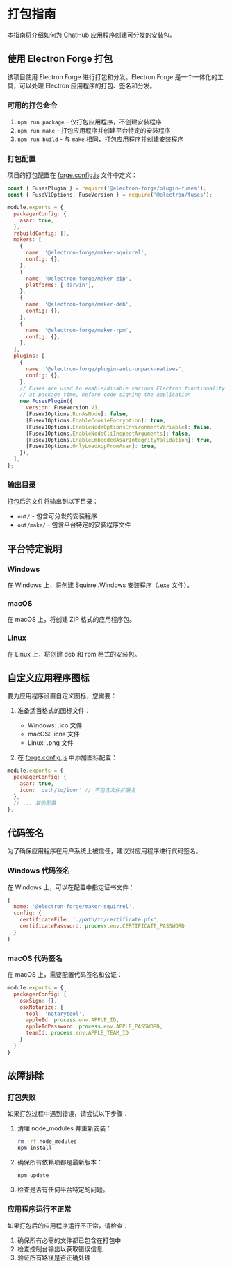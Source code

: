 # 打包指南

本指南将介绍如何为 ChatHub 应用程序创建可分发的安装包。

## 使用 Electron Forge 打包

该项目使用 Electron Forge 进行打包和分发。Electron Forge 是一个一体化的工具，可以处理 Electron 应用程序的打包、签名和分发。

### 可用的打包命令

1. `npm run package` - 仅打包应用程序，不创建安装程序
2. `npm run make` - 打包应用程序并创建平台特定的安装程序
3. `npm run build` - 与 `make` 相同，打包应用程序并创建安装程序

### 打包配置

项目的打包配置在 [forge.config.js](file:///D:/playground/chat-hub-electron/forge.config.js) 文件中定义：

```javascript
const { FusesPlugin } = require('@electron-forge/plugin-fuses');
const { FuseV1Options, FuseVersion } = require('@electron/fuses');

module.exports = {
  packagerConfig: {
    asar: true,
  },
  rebuildConfig: {},
  makers: [
    {
      name: '@electron-forge/maker-squirrel',
      config: {},
    },
    {
      name: '@electron-forge/maker-zip',
      platforms: ['darwin'],
    },
    {
      name: '@electron-forge/maker-deb',
      config: {},
    },
    {
      name: '@electron-forge/maker-rpm',
      config: {},
    },
  ],
  plugins: [
    {
      name: '@electron-forge/plugin-auto-unpack-natives',
      config: {},
    },
    // Fuses are used to enable/disable various Electron functionality
    // at package time, before code signing the application
    new FusesPlugin({
      version: FuseVersion.V1,
      [FuseV1Options.RunAsNode]: false,
      [FuseV1Options.EnableCookieEncryption]: true,
      [FuseV1Options.EnableNodeOptionsEnvironmentVariable]: false,
      [FuseV1Options.EnableNodeCliInspectArguments]: false,
      [FuseV1Options.EnableEmbeddedAsarIntegrityValidation]: true,
      [FuseV1Options.OnlyLoadAppFromAsar]: true,
    }),
  ],
};
```

### 输出目录

打包后的文件将输出到以下目录：
- `out/` - 包含可分发的安装程序
- `out/make/` - 包含平台特定的安装程序文件

## 平台特定说明

### Windows

在 Windows 上，将创建 Squirrel.Windows 安装程序（.exe 文件）。

### macOS

在 macOS 上，将创建 ZIP 格式的应用程序包。

### Linux

在 Linux 上，将创建 deb 和 rpm 格式的安装包。

## 自定义应用程序图标

要为应用程序设置自定义图标，您需要：

1. 准备适当格式的图标文件：
   - Windows: .ico 文件
   - macOS: .icns 文件
   - Linux: .png 文件

2. 在 [forge.config.js](file:///D:/playground/chat-hub-electron/forge.config.js) 中添加图标配置：

```javascript
module.exports = {
  packagerConfig: {
    asar: true,
    icon: 'path/to/icon' // 不包含文件扩展名
  },
  // ... 其他配置
};
```

## 代码签名

为了确保应用程序在用户系统上被信任，建议对应用程序进行代码签名。

### Windows 代码签名

在 Windows 上，可以在配置中指定证书文件：

```javascript
{
  name: '@electron-forge/maker-squirrel',
  config: {
    certificateFile: './path/to/certificate.pfx',
    certificatePassword: process.env.CERTIFICATE_PASSWORD
  }
}
```

### macOS 代码签名

在 macOS 上，需要配置代码签名和公证：

```javascript
module.exports = {
  packagerConfig: {
    osxSign: {},
    osxNotarize: {
      tool: 'notarytool',
      appleId: process.env.APPLE_ID,
      appleIdPassword: process.env.APPLE_PASSWORD,
      teamId: process.env.APPLE_TEAM_ID
    }
  }
}
```

## 故障排除

### 打包失败

如果打包过程中遇到错误，请尝试以下步骤：

1. 清理 node_modules 并重新安装：
   ```bash
   rm -rf node_modules
   npm install
   ```

2. 确保所有依赖项都是最新版本：
   ```bash
   npm update
   ```

3. 检查是否有任何平台特定的问题。

### 应用程序运行不正常

如果打包后的应用程序运行不正常，请检查：

1. 确保所有必需的文件都已包含在打包中
2. 检查控制台输出以获取错误信息
3. 验证所有路径是否正确处理